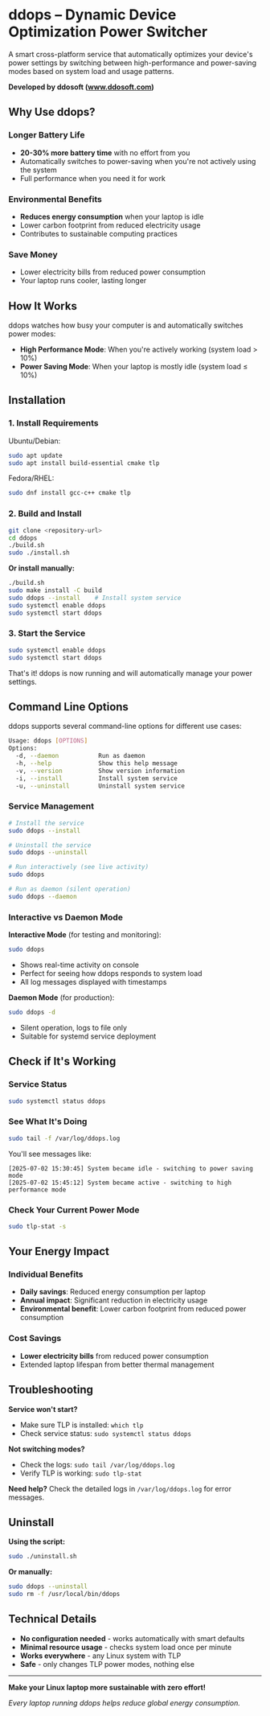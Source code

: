 # ddops – Dynamic Device Optimization Power Switcher

A smart cross-platform service that automatically optimizes your device's power settings by switching between high-performance and power-saving modes based on system load and usage patterns.

**Developed by ddosoft (www.ddosoft.com)**

## Why Use ddops?

### Longer Battery Life
- **20-30% more battery time** with no effort from you
- Automatically switches to power-saving when you're not actively using the system
- Full performance when you need it for work

### Environmental Benefits  
- **Reduces energy consumption** when your laptop is idle
- Lower carbon footprint from reduced electricity usage
- Contributes to sustainable computing practices

### Save Money
- Lower electricity bills from reduced power consumption
- Your laptop runs cooler, lasting longer

## How It Works

ddops watches how busy your computer is and automatically switches power modes:

- **High Performance Mode**: When you're actively working (system load > 10%)
- **Power Saving Mode**: When your laptop is mostly idle (system load ≤ 10%)

## Installation

### 1. Install Requirements
Ubuntu/Debian:
```bash
sudo apt update
sudo apt install build-essential cmake tlp
```

Fedora/RHEL:
```bash
sudo dnf install gcc-c++ cmake tlp
```

### 2. Build and Install
```bash
git clone <repository-url>
cd ddops
./build.sh
sudo ./install.sh
```

**Or install manually:**
```bash
./build.sh
sudo make install -C build
sudo ddops --install    # Install system service
sudo systemctl enable ddops
sudo systemctl start ddops
```

### 3. Start the Service
```bash
sudo systemctl enable ddops
sudo systemctl start ddops
```

That's it! ddops is now running and will automatically manage your power settings.

## Command Line Options

ddops supports several command-line options for different use cases:

```bash
Usage: ddops [OPTIONS]
Options:
  -d, --daemon           Run as daemon
  -h, --help             Show this help message
  -v, --version          Show version information
  -i, --install          Install system service
  -u, --uninstall        Uninstall system service
```

### Service Management
```bash
# Install the service
sudo ddops --install

# Uninstall the service  
sudo ddops --uninstall

# Run interactively (see live activity)
sudo ddops

# Run as daemon (silent operation)
sudo ddops --daemon
```

### Interactive vs Daemon Mode

**Interactive Mode** (for testing and monitoring):
```bash
sudo ddops
```
- Shows real-time activity on console
- Perfect for seeing how ddops responds to system load
- All log messages displayed with timestamps

**Daemon Mode** (for production):
```bash
sudo ddops -d
```
- Silent operation, logs to file only
- Suitable for systemd service deployment

## Check if It's Working

### Service Status
```bash
sudo systemctl status ddops
```

### See What It's Doing
```bash
sudo tail -f /var/log/ddops.log
```

You'll see messages like:
```
[2025-07-02 15:30:45] System became idle - switching to power saving mode
[2025-07-02 15:45:12] System became active - switching to high performance mode
```

### Check Your Current Power Mode
```bash
sudo tlp-stat -s
```

## Your Energy Impact

### Individual Benefits
- **Daily savings**: Reduced energy consumption per laptop
- **Annual impact**: Significant reduction in electricity usage
- **Environmental benefit**: Lower carbon footprint from reduced power consumption

### Cost Savings
- **Lower electricity bills** from reduced power consumption
- Extended laptop lifespan from better thermal management

## Troubleshooting

**Service won't start?**
- Make sure TLP is installed: `which tlp`
- Check service status: `sudo systemctl status ddops`

**Not switching modes?**
- Check the logs: `sudo tail /var/log/ddops.log`
- Verify TLP is working: `sudo tlp-stat`

**Need help?**
Check the detailed logs in `/var/log/ddops.log` for error messages.

## Uninstall

**Using the script:**
```bash
sudo ./uninstall.sh
```

**Or manually:**
```bash
sudo ddops --uninstall
sudo rm -f /usr/local/bin/ddops
```

## Technical Details

- **No configuration needed** - works automatically with smart defaults
- **Minimal resource usage** - checks system load once per minute
- **Works everywhere** - any Linux system with TLP
- **Safe** - only changes TLP power modes, nothing else

---

**Make your Linux laptop more sustainable with zero effort!**

*Every laptop running ddops helps reduce global energy consumption.*
